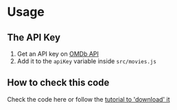 # Usage

## The API Key
1. Get an API key on [OMDb API](http://www.omdbapi.com/apikey.aspx)
2. Add it to the `apiKey` variable inside `src/movies.js`

## How to check this code
Check the code here or follow the [tutorial to 'download' it](https://www.slideshare.net/secret/8M2sOmiERFaOaT)

